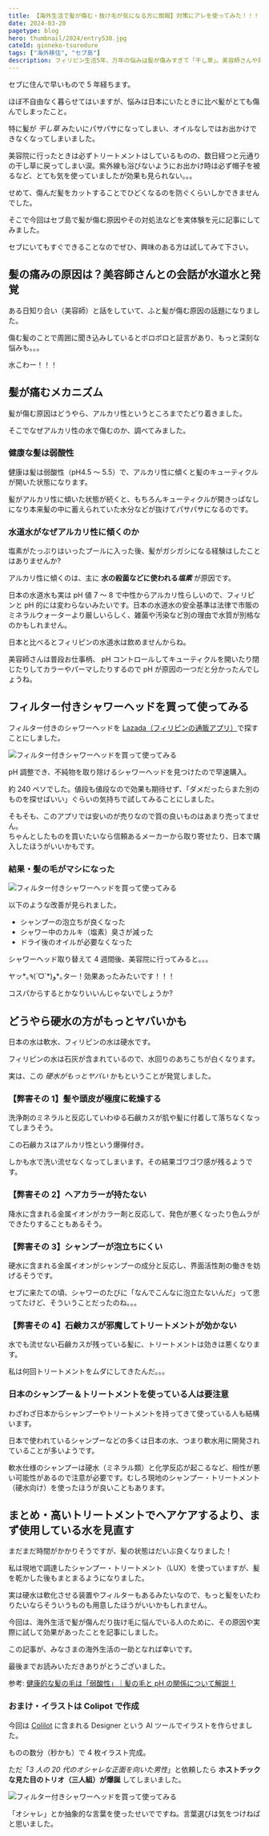 ```yaml
---
title: 【海外生活で髪が傷む・抜け毛が気になる方に朗報】対策にアレを使ってみた！！！
date: 2024-03-20
pagetype: blog
hero: thumbnail/2024/entry530.jpg
cateId: ginneko-tsuredure
tags: ["海外移住", "セブ島"]
description: フィリピン生活5年、万年の悩みは髪が傷みすぎて「干し草」。美容師さんや周りの人の話をヒントに原因を突き止め、アレを使うようになり髪の痛みが減りました。海外で髪が傷む・抜け毛人是非参考にしてください。
---
```


セブに住んで早いもので 5 年経ちます。

ほぼ不自由なく暮らせてはいますが、悩みは日本にいたときに比べ髪がとても傷んでしまったこと。

特に髪が _干し草_ みたいにパサパサになってしまい、オイルなしではお出かけできなくなってしまいました。

美容院に行ったときは必ずトリートメントはしているものの、数日経つと元通りの干し草に戻ってしまい涙。紫外線も浴びないようにお出かけ時は必ず帽子を被るなど、とても気を使っていましたが効果も見られない。。。

せめて、傷んだ髪をカットすることでひどくなるのを防ぐくらいしかできませんでした。

<msg txt="日本人が海外で生活して髪が傷むのはよく聞く話です"></msg>

そこで今回はセブ島で髪が傷む原因やその対処法などを実体験を元に記事にしてみました。
<prof></prof>

セブにいてもすぐできることなのでぜひ、興味のある方は試してみて下さい。

## 髪の痛みの原因は？美容師さんとの会話が水道水と発覚

ある日知り合い（美容師）と話をしていて、ふと髪が傷む原因の話題になりました。

<msg txt="髪が傷む原因は多分水質ですよ。セブの水はアルカリ性ですから。" img="common/biyoushi1.jpg" name="美容師さん" cls="right"></msg>
<msg txt="へー、知らなかった！"></msg>

<msg txt="2、３日に一度のシャンプーで我慢すればいいんですよ！" img="common/biyoushi1.jpg" name="美容師さん" cls="right"></msg>

<msg txt="常夏の国でそれはちょっと。。。"></msg>

傷む髪のことで周囲に聞き込みしているとボロボロと証言があり、もっと深刻な悩みも。。。

<msg txt="日本や他の国にいたときに比べ髪が抜けるんですよね。もうね、結構深刻なくらい。◯ゲるんじゃないかって心配。" img="common/biyoushi4.jpg" name="30代男性" cls="right"></msg>

<msg txt="僕もセブに来た頃より生え際が後退してきた気がします。" img="common/biyoushi3.jpg" name="20代男性" cls="right"></msg>

<msg txt="うぅ、若いのにかわいそう。。。。"></msg>

水こわー！！！

## 髪が痛むメカニズム

髪が傷む原因はどうやら、アルカリ性というところまでたどり着きました。

そこでなぜアルカリ性の水で傷むのか、調べてみました。

### 健康な髪は弱酸性

健康は髪は弱酸性（pH4.5 〜 5.5）で、アルカリ性に傾くと髪のキューティクルが開いた状態になります。

髪がアルカリ性に傾いた状態が続くと、もちろんキューティクルが開きっぱなしになり本来髪の中に蓄えられていた水分などが抜けてパサパサになるのです。

### 水道水がなぜアルカリ性に傾くのか

塩素がたっぷりはいったプールに入った後、髪がガシガシになる経験はしたことはありませんか?

アルカリ性に傾くのは、主に **水の殺菌などに使われる*塩素*** が原因です。

日本の水道水も実は pH 値 7 ～ 8 で中性からアルカリ性らしいので、フィリピンと pH 的には変わらないみたいです。日本の水道水の安全基準は法律で市販のミネラルウォーターより厳しいらしく、雑菌や汚染など別の理由で水質が別格なのかもしれません。

日本と比べるとフィリピンの水道水は飲めませんからね。
<msg txt="日本の水道水は高度な浄水技術によりそもそも安全"></msg>

美容師さんは普段お仕事柄、 pH コントロールしてキューティクルを開いたり閉じたりしてカラーやパーマしたりするので pH が原因の一つだと分かったんでしょうね。

## フィルター付きシャワーヘッドを買って使ってみる

フィルター付きのシャワーヘッドを [Lazada（フィリピンの通販アプリ）](https://www.lazada.com.ph/)で探すことにしました。

![フィルター付きシャワーヘッドを買って使ってみる](./images/2024/03/entry530-03.jpg)

pH 調整でき、不純物を取り除けるシャワーヘッドを見つけたので早速購入。

約 240 ペソでした。値段も値段なので効果も期待せず、「ダメだったらまた別のものを探せばいい」ぐらいの気持ちで試してみることにしました。

そもそも、このアプリでは安いのが売りなので質の良いものはあまり売ってません。<br>ちゃんとしたものを買いたいなら信頼あるメーカーから取り寄せたり、日本で購入したほうがいいかもです。

### 結果・髪の毛がマシになった

![フィルター付きシャワーヘッドを買って使ってみる](./images/2024/03/entry530-01.jpg)

以下のような改善が見られました。

- シャンプーの泡立ちが良くなった
- シャワー中のカルキ（塩素）臭さが減った
- ドライ後のオイルが必要なくなった

シャワーヘッド取り替えて 4 週間後、美容院に行ってみると。。。

<msg txt="以前よりマシになりましたね！指通りが違います。" img="common/biyoushi2.jpg" name="美容師さん" cls="right"></msg>

ヤッ*｡٩(ˊᗜˋ*)و\*｡ター！効果あったみたいです！！！

コスパからするとかなりいいんじゃないでしょうか?

## どうやら硬水の方がもっとヤバいかも

日本の水は軟水、フィリピンの水は硬水です。

フィリピンの水は石灰が含まれているので、水回りのあちこちが白くなります。

実は、この _硬水がもっとヤバい_ かもということが発覚しました。

### 【弊害その 1】髪や頭皮が極度に乾燥する

洗浄剤のミネラルと反応していわゆる石鹸カスが肌や髪に付着して落ちなくなってしまうそう。

この石鹸カスはアルカリ性という爆弾付き。

しかも水で洗い流せなくなってしまいます。その結果ゴワゴワ感が残るようです。

### 【弊害その 2】ヘアカラーが持たない

降水に含まれる金属イオンがカラー剤と反応して、発色が悪くなったり色ムラができたりすることもあるそう。

### 【弊害その 3】シャンプーが泡立ちにくい

硬水に含まれる金属イオンがシャンプーの成分と反応し、界面活性剤の働きを妨げるそうです。

セブに来たての頃、シャワーのたびに「なんでこんなに泡立たないんだ」って思ってたけど、そういうことだったのね。。。

### 【弊害その 4】石鹸カスが邪魔してトリートメントが効かない

水でも流せない石鹸カスが残っている髪に、トリートメントは効きは悪くなります。

私は何回トリートメントをムダにしてきたんだ。。。

### 日本のシャンプー＆トリートメントを使っている人は要注意

わざわざ日本からシャンプーやトリートメントを持ってきて使っている人も結構います。

日本で使われているシャンプーなどの多くは日本の水、つまり軟水用に開発されていることが多いようです。

軟水仕様のシャンプーは硬水（ミネラル類）と化学反応が起こるなど、相性が悪い可能性があるので注意が必要です。むしろ現地のシャンプー・トリートメント（硬水向け）を使ったほうが良いこともあります。

## まとめ・高いトリートメントでヘアケアするより、まず使用している水を見直す

まだまだ時間がかかりそうですが、髪の状態はだいぶ良くなりました！

私は現地で調達したシャンプー・トリートメント（LUX）を使っていますが、髪を乾かした後もまとまるようになりました。

<msg txt="人間は何か解決しようとするとき、つい足し算の発想になるけど足せばいいってもんじゃない。引き算も大事。"></msg>

実は硬水は軟化させる装置やフィルターもあるみたいなので、もっと髪をいたわりたいならそういうものも用意したほうがいいかもしれません。

今回は、海外生活で髪が傷んだり抜け毛に悩んでいる人のために、その原因や実際に試して効果があったことを記事にしました。

<msg txt="抜け毛に関しては暑さによる皮脂の分泌も関係している可能性もあるかもです。。。"></msg>

この記事が、みなさまの海外生活の一助となれば幸いです。

最後までお読みいただきありがとうございました。

参考: [健康的な髪の毛は「弱酸性」｜髪の毛と pH の関係について解説！](https://quickpcr.jp/contents/womanhair/hair-ph-detail/)

### おまけ・イラストは Colipot で作成

今回は [Colilot](https://copilot.microsoft.com/) に含まれる Designer という AI ツールでイラストを作らせました。

ものの数分（秒かも）で 4 枚イラスト完成。

ただ「_3 人の 20 代のオシャレな正面を向いた男性_」と依頼したら **ホストチックな見た目のトリオ（三人組）が爆誕** してしまいました。

![フィルター付きシャワーヘッドを買って使ってみる](./images/2024/03/entry530-02.jpg)

「オシャレ」とか抽象的な言葉を使ったせいでですね。言葉選びは気をつけねばと思いました。
